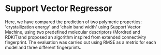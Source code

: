# Support Vector Regressor
Here, we have compared the prediction of two polymeric properties: 'crystallization energy' and 'chain band width' using Support Vector Machine, using two predefined molecular descriptors (Mordred and RDKIT)and proposed an algorithm inspired from extended connectivity fingerprint. The evaluation was carried out using RMSE as a metric for each model and three different fingerprints.
